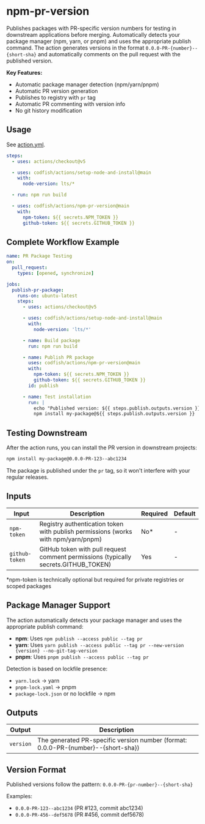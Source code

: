 # npm-pr-version

Publishes packages with PR-specific version numbers for testing in downstream applications before merging. Automatically
detects your package manager (npm, yarn, or pnpm) and uses the appropriate publish command. The action generates
versions in the format `0.0.0-PR-{number}--{short-sha}` and automatically comments on the pull request with the
published version.

**Key Features:**

- Automatic package manager detection (npm/yarn/pnpm)
- Automatic PR version generation
- Publishes to registry with `pr` tag
- Automatic PR commenting with version info
- No git history modification

<!-- DOCTOC SKIP -->

## Usage

See [action.yml](action.yml).

```yaml
steps:
  - uses: actions/checkout@v5

  - uses: codfish/actions/setup-node-and-install@main
    with:
      node-version: lts/*

  - run: npm run build

  - uses: codfish/actions/npm-pr-version@main
    with:
      npm-token: ${{ secrets.NPM_TOKEN }}
      github-token: ${{ secrets.GITHUB_TOKEN }}
```

## Complete Workflow Example

```yaml
name: PR Package Testing
on:
  pull_request:
    types: [opened, synchronize]

jobs:
  publish-pr-package:
    runs-on: ubuntu-latest
    steps:
      - uses: actions/checkout@v5

      - uses: codfish/actions/setup-node-and-install@main
        with:
          node-version: 'lts/*'

      - name: Build package
        run: npm run build

      - name: Publish PR package
        uses: codfish/actions/npm-pr-version@main
        with:
          npm-token: ${{ secrets.NPM_TOKEN }}
          github-token: ${{ secrets.GITHUB_TOKEN }}
        id: publish

      - name: Test installation
        run: |
          echo "Published version: ${{ steps.publish.outputs.version }}"
          npm install my-package@${{ steps.publish.outputs.version }}
```

## Testing Downstream

After the action runs, you can install the PR version in downstream projects:

```bash
npm install my-package@0.0.0-PR-123--abc1234
```

The package is published under the `pr` tag, so it won't interfere with your regular releases.

## Inputs

| Input          | Description                                                                         | Required | Default |
| -------------- | ----------------------------------------------------------------------------------- | -------- | ------- |
| `npm-token`    | Registry authentication token with publish permissions (works with npm/yarn/pnpm)   | No\*     | -       |
| `github-token` | GitHub token with pull request comment permissions (typically secrets.GITHUB_TOKEN) | Yes      | -       |

\*npm-token is technically optional but required for private registries or scoped packages

## Package Manager Support

The action automatically detects your package manager and uses the appropriate publish command:

- **npm**: Uses `npm publish --access public --tag pr`
- **yarn**: Uses `yarn publish --access public --tag pr --new-version {version} --no-git-tag-version`
- **pnpm**: Uses `pnpm publish --access public --tag pr`

Detection is based on lockfile presence:

- `yarn.lock` → yarn
- `pnpm-lock.yaml` → pnpm
- `package-lock.json` or no lockfile → npm

## Outputs

| Output    | Description                                                                       |
| --------- | --------------------------------------------------------------------------------- |
| `version` | The generated PR-specific version number (format: 0.0.0-PR-{number}--{short-sha}) |

## Version Format

Published versions follow the pattern: `0.0.0-PR-{pr-number}--{short-sha}`

Examples:

- `0.0.0-PR-123--abc1234` (PR #123, commit abc1234)
- `0.0.0-PR-456--def5678` (PR #456, commit def5678)
